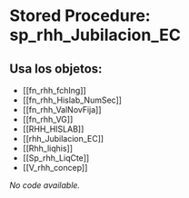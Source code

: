 # Stored Procedure: sp_rhh_Jubilacion_EC

## Usa los objetos:
- [[fn_rhh_fchIng]]
- [[fn_rhh_Hislab_NumSec]]
- [[fn_rhh_ValNovFija]]
- [[fn_rhh_VG]]
- [[RHH_HISLAB]]
- [[rhh_Jubilacion_EC]]
- [[Rhh_liqhis]]
- [[Sp_rhh_LiqCte]]
- [[V_rhh_concep]]

*No code available.*
